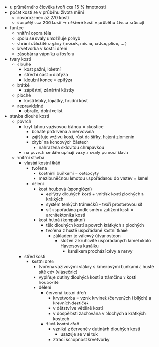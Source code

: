 - u průměrného člověka tvoří cca 15 % hmotnosti
- počet kostí se v průběhu života mění
	- novorozenec až 270 kostí
	- dospělý cca 206 kostí → některé kosti v průběhu života srůstají
- funkce
	- vnitřní opora těla
	- spolu se svaly umožňuje pohyb
	- chrání důležité orgány (mozek, mícha, srdce, plíce, ... )
	- krvetvorba v kostní dřeni
	- zásobárna vápníku a fosforu
- tvary kostí
	- dlouhé
		- kost pažní, loketní
		- střední část = diafýza
		- kloubní konce = epifýza
	- krátké
		- zápěstní, zánártní kůstky
	- ploché
		- kosti lebky, lopatky, hrudní kost
	- nepravidelné
		- obratle, dolní čelist
- stavba dlouhé kosti
	- povrch
		- kryt tuhou vazivovou blánou = okostice
			- bohatě prokrvená a inervovaná
			- zajišťuje výživu kosti, růst do šířky, hojení zlomenin
			- chybí na koncových částech
				- nahrazena sklovitou chrupavkou
		- na povrch se dále upínají vazy a svaly pomocí šlach
	- vnitřní stavba
		- vlastní kostní tkáň
			- tvořena
				- kostními buňkami = osteocyty
				- mezibuněčnou hmotou uspořádanou do vrstev = lamel
			- dělení
				- kost houbová (spongiózní)
					- epifýzy dlouhých kostí + vnitřek kostí plochých a krátkých
					- systém tenkých trámečků - tvoří prostorovou síť
					- síť uspořádána podle směru zatížení kosti = architektonika kosti
				- kost hutná (kompaktní)
					- tělo dlouhých kostí a povrch krátkých a plochých
					- tvořena z hustě uspořádané kostní tkáně
						- základem je válcový útvar osteon
							- složen z kruhovitě uspořádaných lamel okolo Haversova kanálku
								- kanálkem prochází cévy a nervy
		- střed kosti
			- kostní dřeň
				- tvořena vazivovými vlákny s kmenovými buňkami a husté sítě cév (vlásečnic)
				- vyplňuje dutiny dlouhých kostí a trámčinu v kosti houbovité
				- dělení
					- červená kostní dřeň
						- krvetvorba = vznik krvinek (červených i bílých) a krevních destiček
						- v dětství ve většině kostí
						- v dospělosti zachována v plochých a krátkých kostech
					- žlutá kostní dřeň
						- vzniká z červené v dutinách dlouhých kostí
							- usazuje se v ní tuk
						- ztrácí schopnost krvetvorby